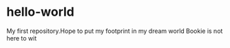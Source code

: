 # hello-world
My first repository.Hope to put my footprint in my dream world
Bookie is  not here to wit
